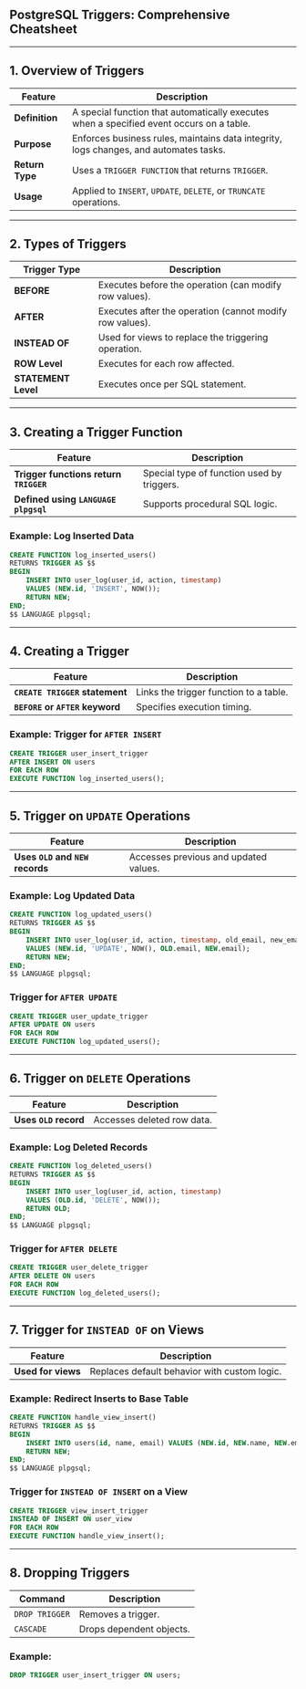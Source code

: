 ## **PostgreSQL Triggers: Comprehensive Cheatsheet**  

---

## **1. Overview of Triggers**  
| Feature         | Description |
|----------------|-------------|
| **Definition**  | A special function that automatically executes when a specified event occurs on a table. |
| **Purpose**    | Enforces business rules, maintains data integrity, logs changes, and automates tasks. |
| **Return Type** | Uses a `TRIGGER FUNCTION` that returns `TRIGGER`. |
| **Usage**      | Applied to `INSERT`, `UPDATE`, `DELETE`, or `TRUNCATE` operations. |

---

## **2. Types of Triggers**  
| Trigger Type      | Description |
|------------------|-------------|
| **BEFORE**       | Executes before the operation (can modify row values). |
| **AFTER**        | Executes after the operation (cannot modify row values). |
| **INSTEAD OF**   | Used for views to replace the triggering operation. |
| **ROW Level**    | Executes for each row affected. |
| **STATEMENT Level** | Executes once per SQL statement. |

---

## **3. Creating a Trigger Function**  
| Feature | Description |
|---------|-------------|
| **Trigger functions return `TRIGGER`** | Special type of function used by triggers. |
| **Defined using `LANGUAGE plpgsql`** | Supports procedural SQL logic. |

### **Example: Log Inserted Data**
```sql
CREATE FUNCTION log_inserted_users() 
RETURNS TRIGGER AS $$
BEGIN
    INSERT INTO user_log(user_id, action, timestamp) 
    VALUES (NEW.id, 'INSERT', NOW());
    RETURN NEW;
END;
$$ LANGUAGE plpgsql;
```

---

## **4. Creating a Trigger**  
| Feature | Description |
|---------|-------------|
| **`CREATE TRIGGER` statement** | Links the trigger function to a table. |
| **`BEFORE` or `AFTER` keyword** | Specifies execution timing. |

### **Example: Trigger for `AFTER INSERT`**  
```sql
CREATE TRIGGER user_insert_trigger
AFTER INSERT ON users
FOR EACH ROW
EXECUTE FUNCTION log_inserted_users();
```

---

## **5. Trigger on `UPDATE` Operations**  
| Feature | Description |
|---------|-------------|
| **Uses `OLD` and `NEW` records** | Accesses previous and updated values. |

### **Example: Log Updated Data**
```sql
CREATE FUNCTION log_updated_users() 
RETURNS TRIGGER AS $$
BEGIN
    INSERT INTO user_log(user_id, action, timestamp, old_email, new_email) 
    VALUES (NEW.id, 'UPDATE', NOW(), OLD.email, NEW.email);
    RETURN NEW;
END;
$$ LANGUAGE plpgsql;
```

### **Trigger for `AFTER UPDATE`**
```sql
CREATE TRIGGER user_update_trigger
AFTER UPDATE ON users
FOR EACH ROW
EXECUTE FUNCTION log_updated_users();
```

---

## **6. Trigger on `DELETE` Operations**  
| Feature | Description |
|---------|-------------|
| **Uses `OLD` record** | Accesses deleted row data. |

### **Example: Log Deleted Records**
```sql
CREATE FUNCTION log_deleted_users() 
RETURNS TRIGGER AS $$
BEGIN
    INSERT INTO user_log(user_id, action, timestamp) 
    VALUES (OLD.id, 'DELETE', NOW());
    RETURN OLD;
END;
$$ LANGUAGE plpgsql;
```

### **Trigger for `AFTER DELETE`**
```sql
CREATE TRIGGER user_delete_trigger
AFTER DELETE ON users
FOR EACH ROW
EXECUTE FUNCTION log_deleted_users();
```

---

## **7. Trigger for `INSTEAD OF` on Views**  
| Feature | Description |
|---------|-------------|
| **Used for views** | Replaces default behavior with custom logic. |

### **Example: Redirect Inserts to Base Table**
```sql
CREATE FUNCTION handle_view_insert() 
RETURNS TRIGGER AS $$
BEGIN
    INSERT INTO users(id, name, email) VALUES (NEW.id, NEW.name, NEW.email);
    RETURN NEW;
END;
$$ LANGUAGE plpgsql;
```

### **Trigger for `INSTEAD OF INSERT` on a View**
```sql
CREATE TRIGGER view_insert_trigger
INSTEAD OF INSERT ON user_view
FOR EACH ROW
EXECUTE FUNCTION handle_view_insert();
```

---

## **8. Dropping Triggers**  
| Command | Description |
|---------|-------------|
| `DROP TRIGGER` | Removes a trigger. |
| `CASCADE` | Drops dependent objects. |

### **Example:**
```sql
DROP TRIGGER user_insert_trigger ON users;
```
